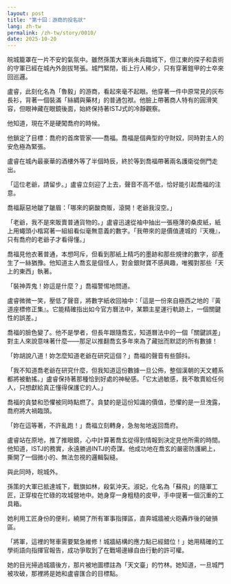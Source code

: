 ```yaml
---
layout: post
title: "第十回：游商的投名狀"
lang: zh-tw
permalink: /zh-tw/story/0010/
date: 2025-10-20
---
```

皖城籠罩在一片不安的氣氛中。雖然孫策大軍尚未兵臨城下，但江東的探子和袁術的守軍已經在城內外劍拔弩張。城門緊閉，街上行人稀少，只有穿著鎧甲的士卒來回巡邏。

盧睿，此刻化名為「魯毅」的游商，看起來毫不起眼。他穿著一件中原常見的灰布長衫，背著一個裝滿「絲綢與藥材」的普通包袱。他臉上帶著商人特有的圓滑笑容，但眼神藏在眼鏡後面，始終保持著ISTJ式的冷靜觀察。

他知道，現在不是硬闖喬府的時候。

他鎖定了目標：喬府的首席管家——喬福。喬福是個典型的守財奴，同時對主人的安危極為緊張。

盧睿在城內最豪華的酒樓外等了半個時辰，終於等到喬福帶著兩名護衛從側門走出。

「這位老爺，請留步。」盧睿立刻迎了上去，聲音不高不低，恰好能引起喬福的注意。

喬福厭惡地皺了皺眉：「哪來的窮酸商販，滾開！老爺我沒空。」

「老爺，我不是來販賣普通貨物的。」盧睿迅速從袖中抽出一張極薄的桑皮紙，紙上用蠅頭小楷寫著一組組看似毫無意義的數字。「我帶來的是價值連城的『天機』，只有喬府的老爺子才看得懂。」

喬福見他衣著普通，本想呵斥，但看到那紙上精巧的墨跡和那些規律的數字，卻產生了一絲猶豫。他知道主人喬玄是個怪人，對金銀財寶不感興趣，唯獨對那些「天上的東西」執著。

「裝神弄鬼！妳這是什麼？」喬福警惕地問道。

盧睿微微一笑，壓低了聲音，將數字紙收回袖中：「這是一份來自極西之地的『黃道座標修正集』。它能精確指出如今官方曆法中，某顆主星運行軌跡上，一個關鍵性的誤差。」

喬福的臉色變了。他不是學者，但長年跟隨喬玄，知道曆法中的一個「關鍵誤差」對主人來說意味著什麼——那足以推翻喬玄多年來為了藏拙而默認的所有數據！

「妳胡說八道！妳怎麼知道老爺在研究這個？」喬福的聲音有些顫抖。

「我不知道喬老爺在研究什麼，但我知道這份數據一旦公佈，整個漢朝的天文體系都將被動搖。」盧睿保持著那種恰到好處的神秘感。「它太過敏感，我不敢賣給任何人，只想獻給真正懂得保護它的人。」

喬福的貪婪和恐懼被同時點燃了。貪婪的是這份知識的價值，恐懼的是一旦洩露，喬府將大禍臨頭。

「妳在這等著，不許亂跑！」喬福立刻轉身，急匆匆地返回喬府。

盧睿站在原地，推了推眼鏡，心中計算著喬玄從得到情報到決定見他所需的時間。他知道，ISTJ的務實，永遠勝過INTJ的奇謀。他成功地在喬玄的嚴密防護網上，撕開了一個微小的、無法忽視的邏輯裂縫。

與此同時，皖城外。

孫策的大軍已抵達城下，戰旗如林，殺氣沖天。淑妃，化名為「蘇飛」的隨軍工匠，正穿梭在忙碌的攻城營地中。她身穿一身粗糙的皮甲，手中提著一個沉重的工具箱。

她利用工匠身份的便利，繞開了所有軍事指揮區，直奔城牆被火砲轟炸後的破損區。

「將軍，這裡的弩車需要緊急維修！城牆結構的應力點已經錯位！」她用精確的工學術語向指揮官報告，成功爭取到了在戰場邊緣自由行動的許可權。

她的目光掃過城牆後方，那片被地圖標註為「天文臺」的竹林。她知道，一旦城門被攻破，那裡將是她和盧睿匯合的目標點。